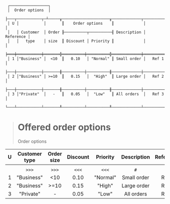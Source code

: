 ```text
 ┌─────────────────┐
 │  Order options  │
 ├───┬───────────┬─┴─────╥─────────────────────╥─────────────┬───────────┐
 │ U │           │       ║    Order options    ║             │           │
 │   │ Customer  │ Order ╟──────────┬──────────╢ Description │ Reference │
 │   │   type    │ size  ║ Discount │ Priority ║             │           │
 ╞═══╪═══════════╪═══════╬══════════╪══════════╬═════════════╪═══════════╡
 │ 1 │"Business" │  <10  ║   0.10   │ "Normal" ║ Small order │   Ref 1   │
 ├───┼───────────┼───────╫──────────┼──────────╫─────────────┼───────────┤
 │ 2 │"Business" │ >=10  ║   0.15   │  "High"  ║ Large order │   Ref 2   │
 ├───┼───────────┼───────╫──────────┼──────────╫─────────────┼───────────┤
 │ 3 │"Private"  │   -   ║   0.05   │  "Low"   ║ All orders  │   Ref 3   │
 └───┴───────────┴───────╨──────────┴──────────╨─────────────┴───────────┘
```

> # Offered order options
> Order options

| U | Customer type | Order size | Discount | Priority | Description | Reference |
|:-:|:-------------:|:----------:|:--------:|:--------:|:-----------:|:---------:|
|   |               |            |          |          |             |           |
|   |     `>>>`     |   `>>>`    |  `<<<`   |  `<<<`   |     `#`     |    `#`    |
| 1 |  "Business"   |    <10     |   0.10   | "Normal" | Small order |   Ref 1   |
| 2 |  "Business"   |    >=10    |   0.15   |  "High"  | Large order |   Ref 2   |
| 3 |   "Private"   |     -      |   0.05   |  "Low"   | All orders  |   Ref 3   |
